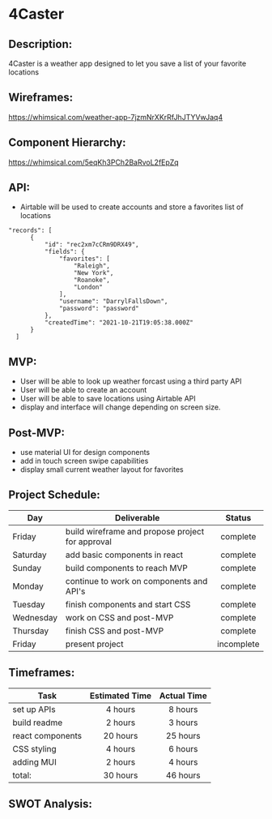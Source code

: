 # 4Caster

## Description:

4Caster is a weather app designed to let you save a list of your favorite locations

## Wireframes:

https://whimsical.com/weather-app-7jzmNrXKrRfJhJTYVwJaq4

## Component Hierarchy:

https://whimsical.com/5eqKh3PCh2BaRvoL2fEpZq

## API:
  - Airtable will be used to create accounts and store a favorites list of locations

  ```
  "records": [
        {
            "id": "rec2xm7cCRm9DRX49",
            "fields": {
                "favorites": [
                    "Raleigh",
                    "New York",
                    "Roanoke",
                    "London"
                ],
                "username": "DarrylFallsDown",
                "password": "password"
            },
            "createdTime": "2021-10-21T19:05:38.000Z"
        }
    ]
  ```

## MVP:
  - User will be able to look up weather forcast using a third party API
  - User will be able to create an account
  - User will be able to save locations using Airtable API
  - display and interface will change depending on screen size. 

## Post-MVP:
  - use material UI for design components
  - add in touch screen swipe capabilities
  - display small current weather layout for favorites

## Project Schedule: 
| Day       | Deliverable                                         |   Status   |
| --------- | --------------------------------------------------- | :--------: |
|Friday     | build wireframe and propose project for approval    |complete|
|Saturday   | add basic components in react                       |complete|
|Sunday     | build components to reach MVP                       |complete|
|Monday     | continue to work on components and API's            |complete|
|Tuesday    | finish components and start CSS                     |complete|
|Wednesday  | work on CSS and post-MVP                            |complete|
|Thursday   | finish CSS and post-MVP                             |complete|
|Friday     | present project                                     |incomplete|

## Timeframes:
| Task            | Estimated Time | Actual Time |
| --------------- | :------------: | :---------: |
|set up APIs      | 4 hours        | 8 hours     |
|build readme     | 2 hours        | 3 hours     |
|react components | 20 hours       | 25 hours    |
|CSS styling      | 4 hours        | 6 hours     |
|adding MUI       | 2 hours        | 4 hours     |
|total:           | 30 hours       | 46 hours    |


## SWOT Analysis: